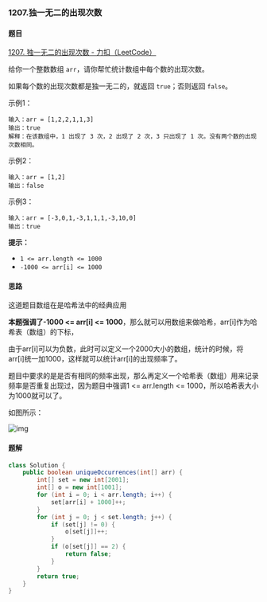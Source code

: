 ### 1207.独一无二的出现次数

#### 题目

[1207. 独一无二的出现次数 - 力扣（LeetCode）](https://leetcode.cn/problems/unique-number-of-occurrences/)

给你一个整数数组 `arr`，请你帮忙统计数组中每个数的出现次数。

如果每个数的出现次数都是独一无二的，就返回 `true`；否则返回 `false`。

示例1：

```
输入：arr = [1,2,2,1,1,3]
输出：true
解释：在该数组中，1 出现了 3 次，2 出现了 2 次，3 只出现了 1 次。没有两个数的出现次数相同。
```

示例2：

```
输入：arr = [1,2]
输出：false
```

示例3：

```
输入：arr = [-3,0,1,-3,1,1,1,-3,10,0]
输出：true
```

**提示：**

- `1 <= arr.length <= 1000`
- `-1000 <= arr[i] <= 1000`



#### 思路

这道题目数组在是哈希法中的经典应用

**本题强调了-1000 <= arr[i] <= 1000**，那么就可以用数组来做哈希，arr[i]作为哈希表（数组）的下标，

由于arr[i]可以为负数，此时可以定义一个2000大小的数组，统计的时候，将arr[i]统一加1000，这样就可以统计arr[i]的出现频率了。

题目中要求的是是否有相同的频率出现，那么再定义一个哈希表（数组）用来记录频率是否重复出现过，因为题目中强调1 <= arr.length <= 1000，所以哈希表大小为1000就可以了。

如图所示：

![img](https://code-thinking.cdn.bcebos.com/pics/1207.%E7%8B%AC%E4%B8%80%E6%97%A0%E4%BA%8C%E7%9A%84%E5%87%BA%E7%8E%B0%E6%AC%A1%E6%95%B0.png)

#### 题解

```java
class Solution {
    public boolean uniqueOccurrences(int[] arr) {
        int[] set = new int[2001];
        int[] o = new int[1001];
        for (int i = 0; i < arr.length; i++) {
            set[arr[i] + 1000]++;
        }
        for (int j = 0; j < set.length; j++) {
            if (set[j] != 0) {
                o[set[j]]++;
            }
            if (o[set[j]] == 2) {
                return false;
            }
        }
        return true;
    }
}
```

